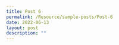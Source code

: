 ```yaml
---
title: Post 6
permalink: /Resource/sample-posts/Post-6
date: 2022-06-13
layout: post
description: ""
---
```

